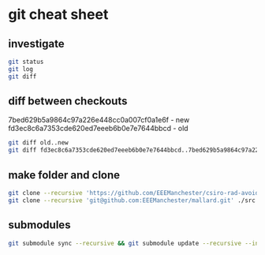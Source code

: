 # git cheat sheet
## investigate
```bash
git status
git log
git diff
```
## diff between checkouts
7bed629b5a9864c97a226e448cc0a007cf0a1e6f - new
fd3ec8c6a7353cde620ed7eeeb6b0e7e7644bbcd - old
```bash
git diff old..new
git diff fd3ec8c6a7353cde620ed7eeeb6b0e7e7644bbcd..7bed629b5a9864c97a226e448cc0a007cf0a1e6f
```
## make folder and clone
```bash
git clone --recursive 'https://github.com/EEEManchester/csiro-rad-avoid.git' ./src
git clone --recursive 'git@github.com:EEEManchester/mallard.git' ./src
```
## submodules
```bash
git submodule sync --recursive && git submodule update --recursive --init
```




